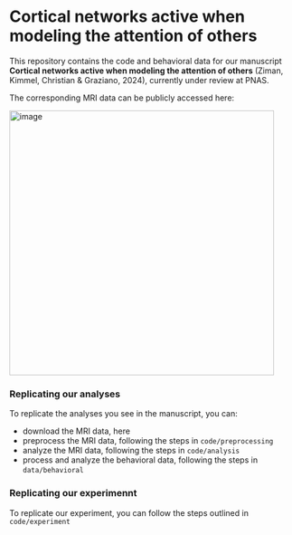 # Cortical networks active when modeling the attention of others

This repository contains the code and behavioral data for our manuscript **Cortical networks active when modeling the attention of others** (Ziman, Kimmel, Christian & Graziano, 2024), currently under review at PNAS. 

The corresponding MRI data can be publicly accessed here: <LINK>

<img width="468" alt="image" src="https://github.com/user-attachments/assets/d2ed2b34-059a-44f5-9c83-d7e58fdbd256">


### Replicating our analyses

To replicate the analyses you see in the manuscript, you can:
- download the MRI data, here
- preprocess the MRI data, following the steps in `code/preprocessing`
- analyze the MRI data, following the steps in `code/analysis`
- process and analyze the behavioral data, following the steps in `data/behavioral`

### Replicating our experimennt

To replicate our experiment, you can follow the steps outlined in `code/experiment`

